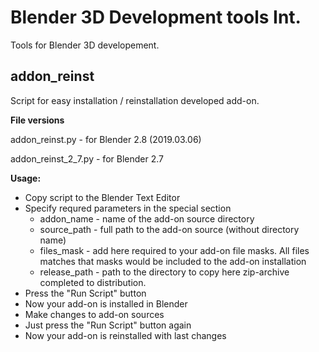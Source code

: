 # Blender 3D Development tools Int.
Tools for Blender 3D developement.

**addon_reinst**
---
Script for easy installation / reinstallation developed add-on.

**File versions**

addon_reinst.py - for Blender 2.8 (2019.03.06)

addon_reinst_2_7.py - for Blender 2.7

**Usage:**
- Copy script to the Blender Text Editor
- Specify requred parameters in the special section
    - addon_name - name of the add-on source directory
    - source_path - full path to the add-on source (without directory name)
    - files_mask - add here required to your add-on file masks. All files matches that masks would be included to the add-on installation
    - release_path - path to the directory to copy here zip-archive completed to distribution.
- Press the "Run Script" button
- Now your add-on is installed in Blender
- Make changes to add-on sources
- Just press the "Run Script" button again
- Now your add-on is reinstalled with last changes
